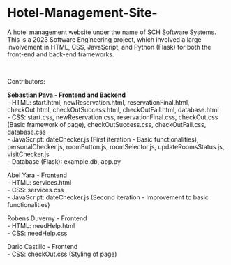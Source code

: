# Hotel-Management-Site-
A hotel management website under the name of SCH Software Systems. This is a 2023 Software Engineering project, which involved a large involvement in HTML, CSS, JavaScript, and Python (Flask) for both the front-end and back-end frameworks.

</br>

Contributors: </br>

<b>Sebastian Pava - Frontend and Backend</b> </br>
      - HTML: start.html, newReservation.html, reservationFinal.html, checkOut.html, checkOutSuccess.html,         checkOutFail.html, database.html </br>
      - CSS: start.css, newReservation.css, reservationFinal.css, checkOut.css (Basic framework of page), checkOutSuccess.css, checkOutFail.css, database.css </br>
      - JavaScript: dateChecker.js (First iteration - Basic functionalities), personalChecker.js, roomButton.js, roomSelector.js, updateRoomsStatus.js, visitChecker.js </br>
      - Database (Flask): example.db, app.py </br>
      
Abel Yara - Frontend </br>
      - HTML: services.html </br>
      - CSS: services.css </br>
      - JavaScript: dateChecker.js (Second iteration - Improvement to basic functionalities) </br>
      
Robens Duverny - Frontend </br>
      - HTML: needHelp.html </br>
      - CSS: needHelp.css </br>
      
Dario Castillo - Frontend </br>
      - CSS: checkOut.css (Styling of page) </br>
